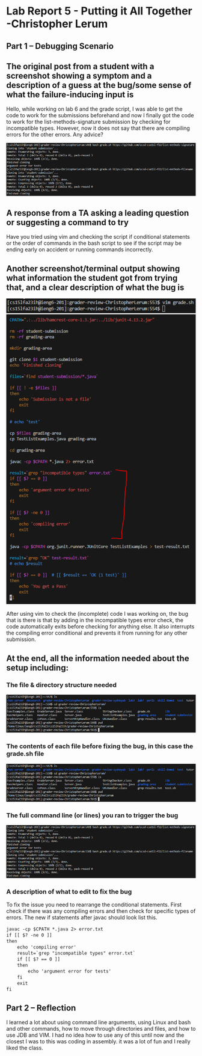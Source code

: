 <h1>Lab Report 5 - Putting it All Together -Christopher Lerum</h1>
<h2> Part 1 – Debugging Scenario </h2>
<h2>The original post from a student with a screenshot showing a symptom and a description of a guess at the bug/some sense of what the failure-inducing input is</h2>

Hello, while working on lab 6 and the grade script, I was able to get the code to work for the submissions beforehand and now I finally got the code to work for the list-methods-signature submission by checking for incompatible types. However, now it does not say that there are compiling errors for the other errors. Any advice?

![image](post1.PNG)

<h2>A response from a TA asking a leading question or suggesting a command to try</h2>

Have you tried using vim and checking the script if conditional statements or the order of commands in the bash script to see if the script may be ending early on accident or running commands incorrectly. 

<h2>Another screenshot/terminal output showing what information the student got from trying that, and a clear description of what the bug is</h2>

![image](post2.PNG)
![image](post3.PNG)

After using vim to check the (incomplete) code I was working on, the bug that is there is that by adding in the incompatible types error check, the code automatically exits before checking for anything else. It also interrupts the compiling error conditional and prevents it from running for any other submission. 

<h2>At the end, all the information needed about the setup including:</h2>
<h3>The file & directory structure needed</h3>

![image](post4.PNG)

<h3>The contents of each file before fixing the bug, in this case the grade.sh file</h3>

![image](post4.PNG)

<h3>The full command line (or lines) you ran to trigger the bug</h3>

![image](post1.PNG)

<h3>A description of what to edit to fix the bug</h3>

To fix the issue you need to rearrange the conditional statements. First check if there was any compiling errors and then check for specific types of errors. The new if statements after javac should look list this.

    javac -cp $CPATH *.java 2> error.txt
    if [[ $? -ne 0 ]]
    then
        echo 'compiling error'
        result=`grep "incompatible types" error.txt`
        if [[ $? == 0 ]]
        then
            echo 'argument error for tests'
        fi
        exit
    fi

<h2>Part 2 – Reflection</h2>

I learned a lot about using command line arguments, using Linux and bash and other commands, how to move through directories and files, and how to use JDB and VIM. I had no idea how to use any of this until now and the closest I was to this was coding in assembly. it was a lot of fun and I really liked the class.
